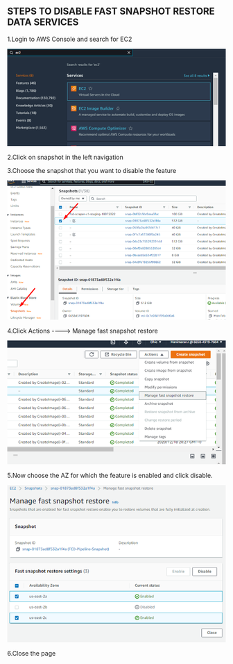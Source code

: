 ## STEPS TO DISABLE FAST SNAPSHOT RESTORE DATA SERVICES

1.Login to AWS Console and search for EC2

![image alt text](images/snap-1.png)

2.Click on snapshot in the left navigation

3.Choose the snapshot that you want to disable the feature 

![image alt text](images/snap-2.png)

4.Click Actions ----> Manage fast snapshot restore

![image alt text](images/snap-3.png)

5.Now choose the AZ for which the feature is enabled and click disable.

![image alt text](images/snap-4.png)

6.Close the page
